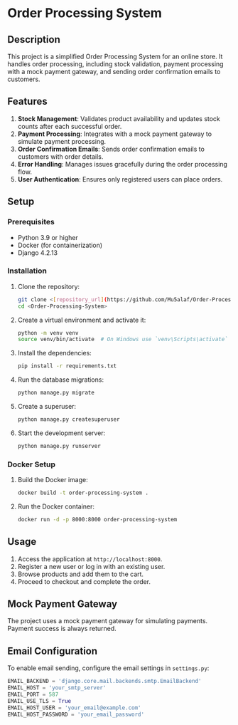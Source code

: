 # Order Processing System

## Description

This project is a simplified Order Processing System for an online store. It handles order processing, including stock validation, payment processing with a mock payment gateway, and sending order confirmation emails to customers.

## Features

1. **Stock Management**: Validates product availability and updates stock counts after each successful order.
2. **Payment Processing**: Integrates with a mock payment gateway to simulate payment processing.
3. **Order Confirmation Emails**: Sends order confirmation emails to customers with order details.
4. **Error Handling**: Manages issues gracefully during the order processing flow.
5. **User Authentication**: Ensures only registered users can place orders.

## Setup

### Prerequisites

- Python 3.9 or higher
- Docker (for containerization)
- Django 4.2.13

### Installation

1. Clone the repository:

    ```sh
    git clone <[repository_url](https://github.com/Mu5alaf/Order-Processing-System.git)>
    cd <Order-Processing-System>
    ```

2. Create a virtual environment and activate it:

    ```sh
    python -m venv venv
    source venv/bin/activate  # On Windows use `venv\Scripts\activate`
    ```

3. Install the dependencies:

    ```sh
    pip install -r requirements.txt
    ```

4. Run the database migrations:

    ```sh
    python manage.py migrate
    ```

5. Create a superuser:

    ```sh
    python manage.py createsuperuser
    ```

6. Start the development server:

    ```sh
    python manage.py runserver
    ```

### Docker Setup

1. Build the Docker image:

    ```sh
    docker build -t order-processing-system .
    ```

2. Run the Docker container:

    ```sh
    docker run -d -p 8000:8000 order-processing-system
    ```

## Usage

1. Access the application at `http://localhost:8000`.
2. Register a new user or log in with an existing user.
3. Browse products and add them to the cart.
4. Proceed to checkout and complete the order.

## Mock Payment Gateway

The project uses a mock payment gateway for simulating payments. Payment success is always returned.

## Email Configuration

To enable email sending, configure the email settings in `settings.py`:

```python
EMAIL_BACKEND = 'django.core.mail.backends.smtp.EmailBackend'
EMAIL_HOST = 'your_smtp_server'
EMAIL_PORT = 587
EMAIL_USE_TLS = True
EMAIL_HOST_USER = 'your_email@example.com'
EMAIL_HOST_PASSWORD = 'your_email_password'
